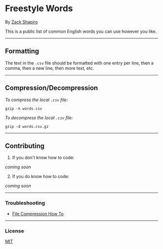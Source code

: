 # Freestyle Words

By [Zack Shapiro](https://twitter.com/zackshapiro)

This is a public list of common English words you can use however you like.

---

## Formatting

The text in the `.csv` file should be formatted with one entry per line, then a comma, then a new line, then more text, etc.

---

## Compression/Decompression

_To compress the local `.csv` file:_

`gzip -k words.csv`

_To decompress the local `.csv` file:_

`gzip -d words.csv.gz`

---

## Contributing

1) If you don't know how to code:

_coming soon_

2) If you do know how to code: 

_coming soon_

---

### Troubleshooting

* [File Compression How To](https://www.lifewire.com/example-uses-of-the-linux-gzip-command-4078675)

---

### License

[MIT](https://github.com/zackshapiro/freestyle-words/blob/master/LICENSE)
